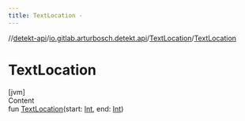```yaml
---
title: TextLocation -
---
```

//[detekt-api](../../index.md)/[io.gitlab.arturbosch.detekt.api](../index.md)/[TextLocation](index.md)/[TextLocation](-text-location.md)



# TextLocation  
[jvm]  
Content  
fun [TextLocation](-text-location.md)(start: [Int](https://kotlinlang.org/api/latest/jvm/stdlib/kotlin/-int/index.html), end: [Int](https://kotlinlang.org/api/latest/jvm/stdlib/kotlin/-int/index.html))  



